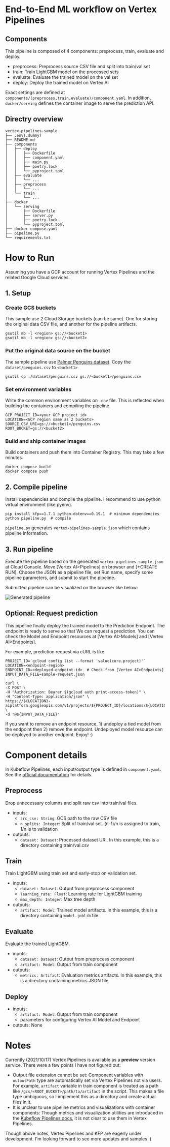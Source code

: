 # End-to-End ML workflow on Vertex Pipelines

## Components

This pipeline is composed of 4 components: preprocess, train, evaluate and deploy.

- preprocess: Preprocess source CSV file and split into train/val set
- train: Train LightGBM model on the processed sets
- evaluate: Evaluate the trained model on the val set
- deploy: Deploy the trained model on Vertex AI

Exact settings are defined at `components/(preprocess,train,evaluate)/component.yaml`.
In addition, `docker/serving` defines the container image to serve the prediction API.

## Directry overview

```
vertex-pipelines-sample
├── .env(.dummy)
├── README.md
├── components
│   ├── deploy
│   │   ├── Dockerfile
│   │   ├── component.yaml
│   │   ├── main.py
│   │   ├── poetry.lock
│   │   └── pyproject.toml
│   ├── evaluate
│   │   └── ...
│   ├── preprocess
│   │   └── ...
│   └── train
│       └── ...
├── docker
│   └── serving
│       ├── Dockerfile
│       ├── server.py
│       ├── poetry.lock
│       └── pyproject.toml
├── docker-compose.yaml
├── pipeline.py
└── requirements.txt
```

# How to Run

Assuming you have a GCP account for running Vertex Pipelines and the related Google Cloud services.

## 1. Setup

### Create GCS buckets

This sample use 2 Cloud Storage buckets (can be same). One for storing the original data CSV file, and another for the pipeline artifacts.

``` shell
gsutil mb -l <region> gs://<bucket1>
gsutil mb -l <region> gs://<bucket2>
```

### Put the original data source on the bucket

The sample pipeline use [Palmer Penguins dataset](https://github.com/mwaskom/seaborn-data/blob/master/penguins.csv). Copy the `dataset/penguins.csv` to `<bucket1>`

```shell
gsutil cp ./dataset/penguins.csv gs://<bucket1>/penguins.csv
```

### Set environment variables

Write the common environment variables on `.env` file. This is reflected when building the containers and compiling the pipeline.

```shell
GCP_PROJECT_ID=<your GCP project id>
LOCATION=<GCP region same as 2 buckets>
SOURCE_CSV_URI=gs://<bucket1>/penguins.csv
ROOT_BUCKET=gs://<bucket2>
```

### Build and ship container images

Build containers and push them into Container Registry. This may take a few minutes.

```shell
docker compose build
docker compose push
```

## 2. Compile pipeline

Install dependencies and compile the pipeline. I recommend to use python virtual environment (like pyenv).

```
pip install kfp==1.7.1 python-dotenv==0.19.1  # minimum dependencies
python pipeline.py  # compile
```

`pipeline.py` generates `vertex-pipelines-sample.json` which contains pipeline information.

## 3. Run pipeline

Execute the pipeline based on the generated `vertex-pipelines-sample.json` at Cloud Console.
Move [Vertex AI>Pipelines] on browser and [+CREATE RUN]. Choose the JSON as a pipeline file, set Run name, specify some pipeline parameters, and submit to start the pipeline. 

Submitted pipeline can be visualized on the browser like below:

![Generated pipeline](https://user-images.githubusercontent.com/23152884/137509509-05bd5a70-3d27-4a80-b3d4-a314c2770f77.png)

## Optional: Request prediction

This pipeline finally deploy the trained model to the Prediction Endpoint. The endpoint is ready to serve so that We can request a prediction. You can check the Model and Endpoint resources at [Vertex AI>Models] and [Vertex AI>Endpoints].

For example, prediction request via cURL is like:

``` shell
PROJECT_ID=`gcloud config list --format 'value(core.project)'`
LOCATION=<endpoint-region>
ENDPOINT_ID=<deployed-endpoint-id>  # Check from [Vertex AI>Endpoints]
INPUT_DATA_FILE=sample-request.json

curl \
-X POST \
-H "Authorization: Bearer $(gcloud auth print-access-token)" \
-H "Content-Type: application/json" \
https://${LOCATION}-aiplatform.googleapis.com/v1/projects/${PROJECT_ID}/locations/${LOCATION}/endpoints/${ENDPOINT_ID}:predict \
-d "@${INPUT_DATA_FILE}"
```

If you want to remove an endpoint resource, 1) undeploy a tied model from the endpoint then 2) remove the endpoint. Undeployed model resource can be deployed to another endpoint. Enjoy! :)

# Component details

In Kubeflow Pipelines, each input/output type is defined in `component.yaml`. See the [official documentation](https://www.kubeflow.org/docs/components/pipelines/sdk/component-development/) for details.

## Preprocess

Drop unnecessary columns and split raw csv into train/val files.

- inputs:
  - `src_csv: String`: GCS path to the raw CSV file
  - `n_splits: Integer`: Split of train/val set. (n-1)/n is assigned to train, 1/n is to validation
- outputs:
  - `dataset: Dataset`: Processed dataset URI. In this example, this is a directory containing train/val.csv

## Train

Train LightGBM using train set and early-stop on validation set.

- inputs:
  - `dataset: Dataset`: Output from preprocess component
  - `learning_rate: Float`: Learning rate for LightGBM training
  - `max_depth: Integer`: Max tree depth
- outputs:
  - `artifact: Model`: Trained model artifacts. In this example, this is a directory containing `model.joblib` file.

## Evaluate

Evaluate the trained LightGBM.

- inputs:
  - `dataset: Dataset`: Output from preprocess component
  - `artifact: Model`: Output from train component
- outputs:
  - `metrics: Artifact`: Evaluation metrics artifacts. In this example, this is a directory containing metrics JSON file.
  
## Deploy

- inputs:
  - `artifact: Model`: Output from train component
  - parameters for configuring Vertex AI Model and Endpoint
- outputs: None
  

# Notes

Currently (2021/10/17) Vertex Pipelines is available as a **preview** version service. There were a few points I have not figured out:

- Output file extension cannot be set: Component variables with `outoutPath` type are automatically set via Vertex Pipelines not via users. For example, `artifact` variable in train component is treated as a path like `/gcs/<ROOT_BUCKET>/path/to/artifact` in the script. This makes a file type umbiguous, so I implement this as a directory and create actual files in it.
- It is unclear to use pipeline metrics and visualizations with container components: Though metrics and visualization utilities are introduced in the [Kubeflow Pipelines docs](https://www.kubeflow.org/docs/components/pipelines/sdk/pipelines-metrics/), it is not clear to use them in Vertex Pipelines.

Though above notes, Vertex Pipelines and KFP are eagerly under development. I'm looking forward to see more updates and samples :)
